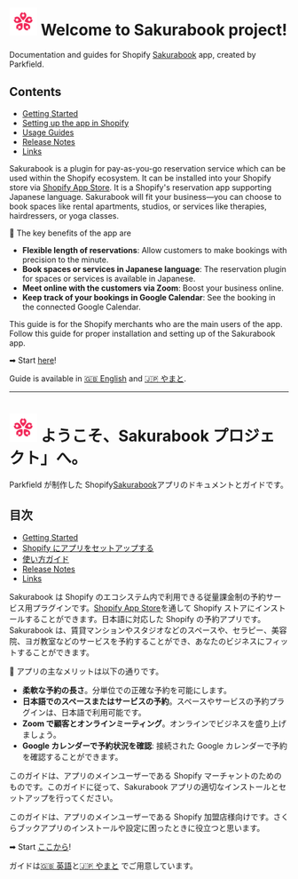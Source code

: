 # <img src="./img/App%20icon.png" alt="drawing" width="50"/> Welcome to Sakurabook project!

Documentation and guides for Shopify [Sakurabook](https://en.sakurabook.jp/) app, created by Parkfield.

## Contents

- [Getting Started](./en/getting-started.md)
- [Setting up the app in Shopify](./en/setting-up-the-app-in-shopify.md)
- [Usage Guides](./en/usage-guides.md)
- [Release Notes](./en/release-notes.md)
- [Links](./en/links.md)

Sakurabook is a plugin for pay-as-you-go reservation service which can be used within the Shopify ecosystem. It can be installed into your Shopify store via [Shopify App Store](https://apps.shopify.com/). It is a Shopify's reservation app supporting Japanese language. Sakurabook will fit your business—you can choose to book spaces like rental apartments, studios, or services like therapies, hairdressers, or yoga classes.

📌 The key benefits of the app are

- **Flexible length of reservations**: Allow customers to make bookings with precision to the minute.
- **Book spaces or services in Japanese language**: The reservation plugin for spaces or services is available in Japanese.
- **Meet online with the customers via Zoom**: Boost your business online.
- **Keep track of your bookings in Google Calendar**: See the booking in the connected Google Calendar.

This guide is for the Shopify merchants who are the main users of the app. Follow this guide for proper installation and setting up of the Sakurabook app.

➡ Start [here](./en/getting-started.md)!

Guide is available in [🇬🇧 English](#img-srcimgapp20iconpng-altdrawing-width50-welcome-to-sakurabook-project) and [🇯🇵 やまと](#img-srcimgapp20iconpng-altdrawing-width50-ようこそsakurabook-プロジェクトへ).

---

# <img src="./img/App%20icon.png" alt="drawing" width="50"/> ようこそ、Sakurabook プロジェクト」へ。

Parkfield が制作した Shopify[Sakurabook](https://sakurabook.jp/)アプリのドキュメントとガイドです。

## 目次

- [Getting Started](./ja/getting-started.md)
- [Shopify にアプリをセットアップする](./ja/setting-up-the-app-in-shopify.md)
- [使い方ガイド](./ja/usage-guides.md)
- [Release Notes](./ja/release-notes.md)
- [Links](./ja/links.md)

Sakurabook は Shopify のエコシステム内で利用できる従量課金制の予約サービス用プラグインです。[Shopify App Store](https://apps.shopify.com/)を通して Shopify ストアにインストールすることができます。日本語に対応した Shopify の予約アプリです。Sakurabook は、賃貸マンションやスタジオなどのスペースや、セラピー、美容院、ヨガ教室などのサービスを予約することができ、あなたのビジネスにフィットすることができます。

📌 アプリの主なメリットは以下の通りです。

- **柔軟な予約の長さ**。分単位での正確な予約を可能にします。
- **日本語でのスペースまたはサービスの予約**。スペースやサービスの予約プラグインは、日本語で利用可能です。
- **Zoom で顧客とオンラインミーティング**。オンラインでビジネスを盛り上げましょう。
- **Google カレンダーで予約状況を確認**: 接続された Google カレンダーで予約を確認することができます。

このガイドは、アプリのメインユーザーである Shopify マーチャントのためのものです。このガイドに従って、Sakurabook アプリの適切なインストールとセットアップを行ってください。

このガイドは、アプリのメインユーザーである Shopify 加盟店様向けです。さくらブックアプリのインストールや設定に困ったときに役立つと思います。

➡ Start [ここから](./ja/getting-started.md)!

ガイドは[🇬🇧 英語](#img-srcimgapp20iconpng-altdrawing-width50-welcome-to-sakurabook-project)と[🇯🇵 やまと](#img-srcimgapp20iconpng-altdrawing-width50-ようこそsakurabook-プロジェクトへ) でご用意しています。

